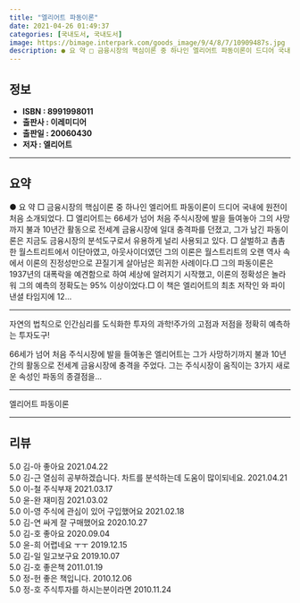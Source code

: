 ```yaml
---
title: "엘리어트 파동이론"
date: 2021-04-26 01:49:37
categories: [국내도서, 국내도서]
image: https://bimage.interpark.com/goods_image/9/4/8/7/10909487s.jpg
description: ● 요 약 □ 금융시장의 핵심이론 중 하나인 엘리어트 파동이론이 드디어 국내에 원전이 처음 소개되었다. □ 엘리어트는 66세가 넘어 처음 주식시장에 발을 들여놓아 그의 사망까지 불과 10년간 활동으로 전세계 금융시장에 일대 충격파를 던졌고, 그가 남긴 파동이론은 지금도 금융시장의 분
---
```


## **정보**

- **ISBN : 8991998011**
- **출판사 : 이레미디어**
- **출판일 : 20060430**
- **저자 : 엘리어트**

------



## **요약**

● 요  약 □ 금융시장의 핵심이론 중 하나인 엘리어트 파동이론이 드디어 국내에 원전이 처음 소개되었다. □  엘리어트는 66세가 넘어 처음 주식시장에 발을 들여놓아 그의 사망까지 불과 10년간 활동으로 전세계 금융시장에 일대 충격파를 던졌고, 그가 남긴 파동이론은 지금도 금융시장의 분석도구로서 유용하게 널리 사용되고 있다. □ 살벌하고 촘촘한 월스트리트에서 이단아였고, 아웃사이더였던 그의 이론은 월스트리트의 오랜 역사 속에서 이론의 진정성만으로 끈질기게 살아남은 희귀한 사례이다.□ 그의 파동이론은 1937년의 대폭락을 예견함으로 하여 세상에 알려지기 시작했고, 이론의 정확성은 놀라워 그의 예측의 정확도는 95% 이상이었다.□ 이 책은 엘리어트의 최초 저작인 와 파이낸셜 타임지에 12...

------

자연의 법칙으로 인간심리를 도식화한 투자의 과학!주가의 고점과 저점을 정확히 예측하는 투자도구!

66세가 넘어 처음 주식시장에 발을 들여놓은 엘리어트는 그가 사망하기까지 불과 10년간의 활동으로 전세계 금융시장에 충격을 주었다. 그는 주식시장이 움직이는 3가지 새로운 속성인 파동의 종결점을... 

------


엘리어트 파동이론 

------


## **리뷰** 

5.0 김-아 좋아요 2021.04.22 <br/>5.0 김-근 열심히 공부하겠습니다. 차트를 분석하는데 도움이 많이되네요. 2021.04.21 <br/>5.0 이-철 주식부재 2021.03.17 <br/>5.0 윤-완 재미짐 2021.03.02 <br/>5.0 이-영 주식에 관심이 있어 구입했어요 2021.02.18 <br/>5.0 김-연 싸게 잘 구매했어요 2020.10.27 <br/>5.0 김-호 좋아요 2020.09.04 <br/>5.0 윤-희 어렵네요 ㅜㅜ 2019.12.15 <br/>5.0 김-일 일고보구요 2019.10.07 <br/>5.0 김-호 좋은책 2011.01.19 <br/>5.0 정-헌 좋은 책입니다.  2010.12.06 <br/>5.0 정-호 주식투자를 하시는분이라면 2010.11.24 <br/>